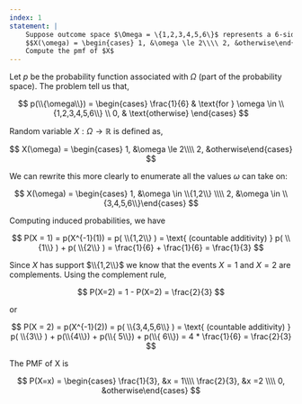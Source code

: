 ```yaml
---
index: 1
statement: |
    Suppose outcome space $\Omega = \{1,2,3,4,5,6\}$ represents a 6-sided die, and the probability function assigns probability $1/6$ to each outcome. Let random variable $X: \Omega \rightarrow \mathbb{R}$ be defined as, 
    $$X(\omega) = \begin{cases} 1, &\omega \le 2\\\\ 2, &otherwise\end{cases}$$
    Compute the pmf of $X$
---
```


Let $p$ be the probability function associated with $\Omega$ (part of the probability space). The problem tell us that,

$$
p(\\{\omega\\}) = 
\begin{cases} 
\frac{1}{6} & \text{for } \omega \in \\{1,2,3,4,5,6\\} \\
0, & \text{otherwise} 
\end{cases}
$$

Random variable $X: \Omega \rightarrow \mathbb{R}$ is defined as, 

$$
X(\omega) = \begin{cases} 1, &\omega \le 2\\\\ 2, &otherwise\end{cases}
$$

We can rewrite this more clearly to enumerate all the values $\omega$ can take on:

$$
X(\omega) = \begin{cases} 1, &\omega \in \\{1,2\\} \\\\ 2, &\omega \in \\{3,4,5,6\\}\end{cases}
$$


Computing induced probabilities, we have

$$
P(X = 1) = p(X^{-1}(1)) = p( \\{1,2\\} )  =  \text{ (countable additivity) } p( \\{1\\} ) + p( \\{2\\} )  = \frac{1}{6} + \frac{1}{6} = \frac{1}{3}
$$

Since $X$ has support $\\{1,2\\}$ we know that the events $X=1$ and $X=2$ are complements. Using the complement rule,

$$ 
P(X=2) = 1 - P(X=2) = \frac{2}{3}
$$

or

$$
P(X = 2) = p(X^{-1}(2)) = p( \\{3,4,5,6\\} )  = \text{ (countable additivity) } p( \\{3\\} ) + p(\\{4\\}) +  p(\\{ 5\\}) + p(\\{ 6\\})
= 4 * \frac{1}{6} = \frac{2}{3}
$$

The PMF of X is 

$$
P(X=x) = \begin{cases} \frac{1}{3}, &x = 1\\\\ \frac{2}{3}, &x =2 \\\\ 0, &otherwise\end{cases}
$$



    
